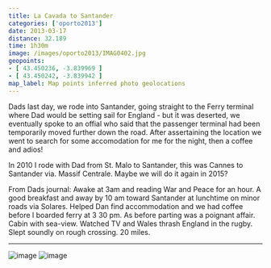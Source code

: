 ```yaml
---
title: La Cavada to Santander
categories: ['oporto2013']
date: 2013-03-17
distance: 32.189
time: 1h30m
image: /images/oporto2013/IMAG0402.jpg
geopoints:
- [ 43.450236, -3.839969 ]
- [ 43.450242, -3.839942 ]
map_label: Map points inferred photo geolocations
---
```


Dads last day, we rode into Santander, going straight to the Ferry terminal where Dad would be setting sail for England - but it was deserted, we eventually spoke to an offial who said that the passenger terminal had been temporarily moved further down the road. After assertaining the location we went to search for some accomodation for me for the night, then a coffee and adios!

In 2010 I rode with Dad from St. Malo to Santander, this was Cannes to Santander via. Massif Centrale. Maybe we will do it again in 2015?

From Dads journal: Awake at 3am and reading War and Peace for an hour. A good breakfast and away by 10 am toward Santander at lunchtime on minor roads via Solares. Helped Dan find accommodation and we had coffee before I boarded ferry at 3 30 pm. As before parting was a poignant affair. Cabin with sea-view. Watched TV and Wales thrash England in the rugby. Slept soundly on rough crossing. 20 miles.

---

![image](/images/oporto2013/IMAG0402.jpg)
![image](/images/oporto2013/IMAG0403.jpg)
